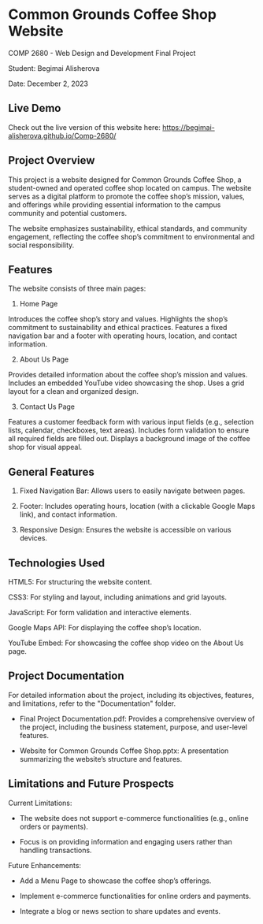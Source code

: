 # Common Grounds Coffee Shop Website

COMP 2680 - Web Design and Development Final Project

Student: Begimai Alisherova

Date: December 2, 2023


## Live Demo

Check out the live version of this website here: https://begimai-alisherova.github.io/Comp-2680/


## Project Overview

This project is a website designed for Common Grounds Coffee Shop, a student-owned and operated coffee shop located on campus. The website serves as a digital platform to promote the coffee shop’s mission, values, and offerings while providing essential information to the campus community and potential customers.

The website emphasizes sustainability, ethical standards, and community engagement, reflecting the coffee shop’s commitment to environmental and social responsibility.


## Features

The website consists of three main pages:

1. Home Page

Introduces the coffee shop’s story and values.
Highlights the shop’s commitment to sustainability and ethical practices.
Features a fixed navigation bar and a footer with operating hours, location, and contact information.

2. About Us Page

Provides detailed information about the coffee shop’s mission and values.
Includes an embedded YouTube video showcasing the shop.
Uses a grid layout for a clean and organized design.

3. Contact Us Page

Features a customer feedback form with various input fields (e.g., selection lists, calendar, checkboxes, text areas).
Includes form validation to ensure all required fields are filled out.
Displays a background image of the coffee shop for visual appeal.


## General Features

1. Fixed Navigation Bar: Allows users to easily navigate between pages.

2. Footer: Includes operating hours, location (with a clickable Google Maps link), and contact information.

3. Responsive Design: Ensures the website is accessible on various devices.


## Technologies Used

HTML5: For structuring the website content.

CSS3: For styling and layout, including animations and grid layouts.

JavaScript: For form validation and interactive elements.

Google Maps API: For displaying the coffee shop’s location.

YouTube Embed: For showcasing the coffee shop video on the About Us page.


## Project Documentation

For detailed information about the project, including its objectives, features, and limitations, refer to the "Documentation" folder.

- Final Project Documentation.pdf: Provides a comprehensive overview of the project, including the business statement, purpose, and user-level features.

- Website for Common Grounds Coffee Shop.pptx: A presentation summarizing the website’s structure and features.


## Limitations and Future Prospects

Current Limitations:

- The website does not support e-commerce functionalities (e.g., online orders or payments).

- Focus is on providing information and engaging users rather than handling transactions.

Future Enhancements:

- Add a Menu Page to showcase the coffee shop’s offerings.

- Implement e-commerce functionalities for online orders and payments.

- Integrate a blog or news section to share updates and events.
